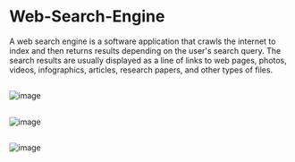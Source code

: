 # Web-Search-Engine
A web search engine is a software application that crawls the internet to index and then returns results depending on the user's search query. The search results are usually displayed as a line of links to web pages, photos, videos, infographics, articles, research papers, and other types of files.


##
![image](https://github.com/Umer-Mahmood-Khan/Web-Search-Engine/assets/134300979/3a7fb0b2-8c37-4ebc-8f12-f2b39f9212af)

##
![image](https://github.com/Umer-Mahmood-Khan/Web-Search-Engine/assets/134300979/179496e6-012b-48db-bc51-f69c78883f4f)

##
![image](https://github.com/Umer-Mahmood-Khan/Web-Search-Engine/assets/134300979/dc61af00-2d47-40cd-8ad3-7717bf99b82a)




